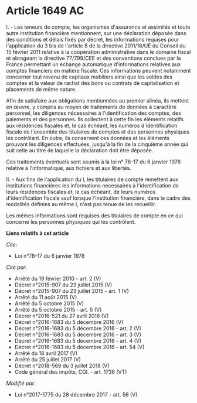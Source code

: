# Article 1649 AC

I. - Les teneurs de compte, les organismes d'assurance et assimilés et toute autre institution financière mentionnent, sur
une déclaration déposée dans des conditions et délais fixés par décret, les informations requises pour l'application du 3 bis
de l'article 8 de la directive 2011/16/UE du Conseil du 15 février 2011 relative à la coopération administrative dans le
domaine fiscal et abrogeant la directive 77/799/CEE et des conventions conclues par la France permettant un échange
automatique d'informations relatives aux comptes financiers en matière fiscale. Ces informations peuvent notamment concerner
tout revenu de capitaux mobiliers ainsi que les soldes des comptes et la valeur de rachat des bons ou contrats de
capitalisation et placements de même nature.

Afin de satisfaire aux obligations mentionnées au premier alinéa, ils mettent en œuvre, y compris au moyen de traitements de
données à caractère personnel, les diligences nécessaires à l'identification des comptes, des paiements et des personnes. Ils
collectent à cette fin les éléments relatifs aux résidences fiscales et, le cas échéant, les numéros d'identification fiscale
de l'ensemble des titulaires de comptes et des personnes physiques les contrôlant. En outre, ils conservent ces données et
les éléments prouvant les diligences effectuées, jusqu'à la fin de la cinquième année qui suit celle au titre de laquelle la
déclaration doit être déposée.

Ces traitements éventuels sont soumis à la loi n° 78-17 du 6 janvier 1978 relative à l'informatique, aux fichiers et aux
libertés.

II. - Aux fins de l'application du I, les titulaires de compte remettent aux institutions financières les informations
nécessaires à l'identification de leurs résidences fiscales et, le cas échéant, de leurs numéros d'identification fiscale
sauf lorsque l'institution financière, dans le cadre des modalités définies au même I, n'est pas tenue de les recueillir.

Les mêmes informations sont requises des titulaires de compte en ce qui concerne les personnes physiques qui les contrôlent.

**Liens relatifs à cet article**

_Cite_:

  - Loi n°78-17 du 6 janvier 1978

_Cité par_:

  - Arrêté du 19 février 2010 - art. 2 (V)
  - Décret n°2015-907 du 23 juillet 2015 (V)
  - Décret n°2015-907 du 23 juillet 2015 - art. 1 (V)
  - Arrêté du 11 août 2015 (V)
  - Arrêté du 5 octobre 2015 (V)
  - Arrêté du 5 octobre 2015 - art. 5 (V)
  - Décret n°2016-521 du 27 avril 2016 (V)
  - Décret n°2016-1683 du 5 décembre 2016 (V)
  - Décret n°2016-1683 du 5 décembre 2016 - art. 2 (V)
  - Décret n°2016-1683 du 5 décembre 2016 - art. 3 (V)
  - Décret n°2016-1683 du 5 décembre 2016 - art. 4 (V)
  - Décret n°2016-1683 du 5 décembre 2016 - art. 54 (V)
  - Arrêté du 18 avril 2017 (V)
  - Arrêté du 25 juillet 2017 (V)
  - Décret n°2018-569 du 3 juillet 2018 (V)
  - Code général des impôts, CGI. - art. 1736 (VT)

_Modifié par_:

  - Loi n°2017-1775 du 28 décembre 2017 - art. 56 (V)
